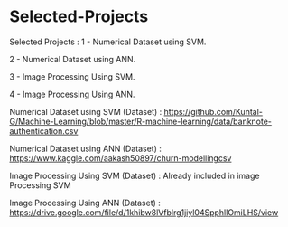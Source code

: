 # Selected-Projects
Selected Projects : 
1 - Numerical Dataset using SVM.

2 - Numerical Dataset using ANN.

3 - Image Processing Using SVM.

4 - Image Processing Using ANN.




Numerical Dataset using SVM (Dataset) :
https://github.com/Kuntal-G/Machine-Learning/blob/master/R-machine-learning/data/banknote-authentication.csv

Numerical Dataset using ANN (Dataset) :
https://www.kaggle.com/aakash50897/churn-modellingcsv

Image Processing Using SVM (Dataset) :
Already included in image Processing SVM

Image Processing Using ANN (Dataset) : https://drive.google.com/file/d/1khibw8lVfblrg1jiyl04SpphllOmiLHS/view
